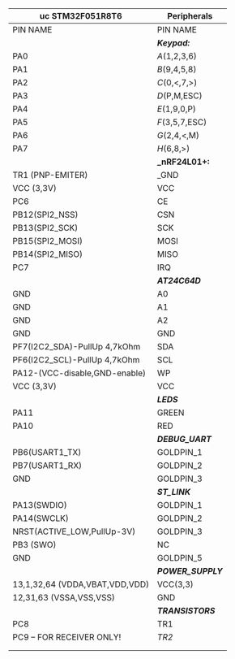 | **uc STM32F051R8T6** | **Peripherals** |
| --- | --- |
| PIN NAME | PIN NAME |
|  | **_Keypad:_** |
| PA0 | _A_(1,2,3,6) |
| PA1 | _B_(9,4,5,8) |
| PA2 | _C_(0,<,7,>) |
| PA3 | _D_(P,M,ESC) |
| PA4 | _E_(1,9,0,P) |
| PA5 | _F_(3,5,7,ESC) |
| PA6 | _G_(2,4,<,M) |
| PA7 | _H_(6,8,>) |
|  | **_nRF24L01+:** |
| TR1 (PNP-EMITER) | _GND
| VCC (3,3V) | VCC |
| PC6 | CE |
| PB12(SPI2_NSS) | CSN |
| PB13(SPI2_SCK) | SCK |
| PB15(SPI2_MOSI) | MOSI|
| PB14(SPI2_MISO) | MISO |
| PC7 |     IRQ |
|  | **_AT24C64D_** |
| GND | A0 |
| GND | A1|
| GND |A2|
| GND |GND |
| PF7(I2C2\_SDA)-PullUp 4,7kOhm |SDA |
| PF6(I2C2\_SCL)-PullUp 4,7kOhm |SCL|
| PA12-(VCC-disable,GND-enable) |WP |
| VCC (3,3V) |VCC | 
|  | **_LEDS_** |
| PA11 |GREEN|
| PA10 |RED|
|  | **_DEBUG_UART_** |
| PB6(USART1_TX) |GOLDPIN_1| 
| PB7(USART1_RX) |GOLDPIN_2|
| GND | GOLDPIN_3 |
|  | **_ST_LINK_** |
| PA13(SWDIO) |GOLDPIN_1|
| PA14(SWCLK)  |GOLDPIN_2| 
| NRST(ACTIVE_LOW,PullUp-3V) |GOLDPIN_3| 
| PB3 (SWO) |NC|
| GND  |GOLDPIN_5|
|  | **_POWER_SUPPLY_** |
| 13,1,32,64 (VDDA,VBAT,VDD,VDD) | VCC(3,3)|
| 12,31,63 (VSSA,VSS,VSS) |GND |
|  | **_TRANSISTORS_** |
|PC8 | TR1 |
|PC9 – FOR RECEIVER ONLY! | _TR2_ |
|  |   |
|   |   |   |   |
